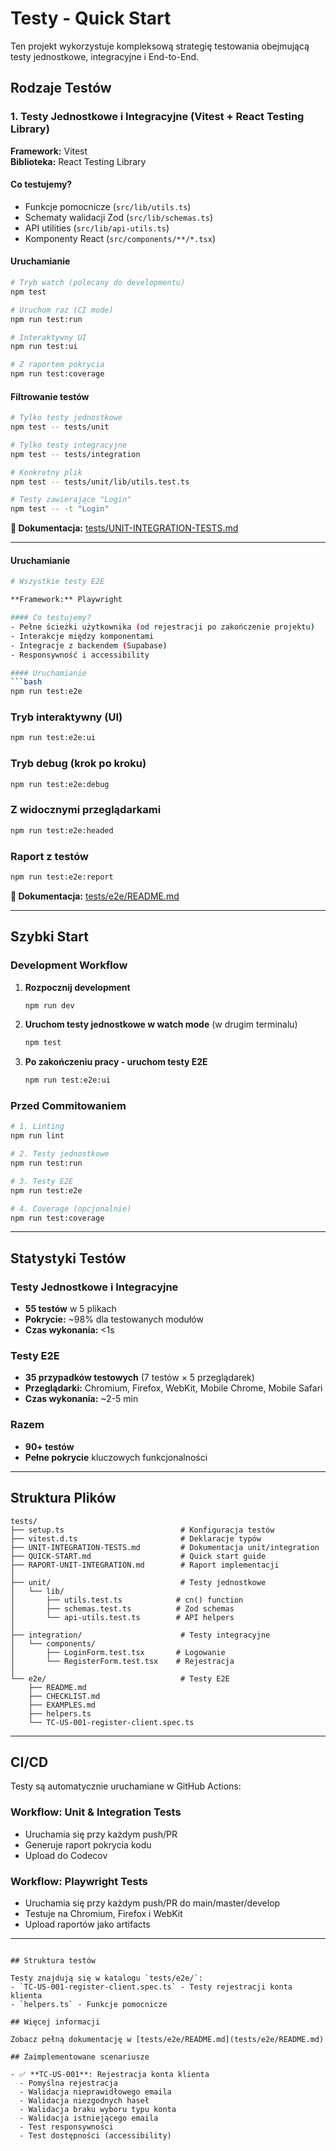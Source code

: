 # Testy - Quick Start

Ten projekt wykorzystuje kompleksową strategię testowania obejmującą testy jednostkowe, integracyjne i End-to-End.

## Rodzaje Testów

### 1. Testy Jednostkowe i Integracyjne (Vitest + React Testing Library)

**Framework:** Vitest  
**Biblioteka:** React Testing Library

#### Co testujemy?
- Funkcje pomocnicze (`src/lib/utils.ts`)
- Schematy walidacji Zod (`src/lib/schemas.ts`)
- API utilities (`src/lib/api-utils.ts`)
- Komponenty React (`src/components/**/*.tsx`)

#### Uruchamianie

```bash
# Tryb watch (polecany do developmentu)
npm test

# Uruchom raz (CI mode)
npm run test:run

# Interaktywny UI
npm run test:ui

# Z raportem pokrycia
npm run test:coverage
```

#### Filtrowanie testów

```bash
# Tylko testy jednostkowe
npm test -- tests/unit

# Tylko testy integracyjne
npm test -- tests/integration

# Konkretny plik
npm test -- tests/unit/lib/utils.test.ts

# Testy zawierające "Login"
npm test -- -t "Login"
```

**📄 Dokumentacja:** [tests/UNIT-INTEGRATION-TESTS.md](tests/UNIT-INTEGRATION-TESTS.md)

---

#### Uruchamianie

```bash
# Wszystkie testy E2E

**Framework:** Playwright

#### Co testujemy?
- Pełne ścieżki użytkownika (od rejestracji po zakończenie projektu)
- Interakcje między komponentami
- Integracje z backendem (Supabase)
- Responsywność i accessibility

#### Uruchamianie
```bash
npm run test:e2e
```

### Tryb interaktywny (UI)
```bash
npm run test:e2e:ui
```

### Tryb debug (krok po kroku)
```bash
npm run test:e2e:debug
```

### Z widocznymi przeglądarkami
```bash
npm run test:e2e:headed
```

### Raport z testów
```bash
npm run test:e2e:report
```

**📄 Dokumentacja:** [tests/e2e/README.md](tests/e2e/README.md)

---

## Szybki Start

### Development Workflow

1. **Rozpocznij development**
   ```bash
   npm run dev
   ```

2. **Uruchom testy jednostkowe w watch mode** (w drugim terminalu)
   ```bash
   npm test
   ```

3. **Po zakończeniu pracy - uruchom testy E2E**
   ```bash
   npm run test:e2e:ui
   ```

### Przed Commitowaniem

```bash
# 1. Linting
npm run lint

# 2. Testy jednostkowe
npm run test:run

# 3. Testy E2E
npm run test:e2e

# 4. Coverage (opcjonalnie)
npm run test:coverage
```

---

## Statystyki Testów

### Testy Jednostkowe i Integracyjne
- **55 testów** w 5 plikach
- **Pokrycie:** ~98% dla testowanych modułów
- **Czas wykonania:** <1s

### Testy E2E
- **35 przypadków testowych** (7 testów × 5 przeglądarek)
- **Przeglądarki:** Chromium, Firefox, WebKit, Mobile Chrome, Mobile Safari
- **Czas wykonania:** ~2-5 min

### Razem
- **90+ testów**
- **Pełne pokrycie** kluczowych funkcjonalności

---

## Struktura Plików

```
tests/
├── setup.ts                          # Konfiguracja testów
├── vitest.d.ts                       # Deklaracje typów
├── UNIT-INTEGRATION-TESTS.md         # Dokumentacja unit/integration
├── QUICK-START.md                    # Quick start guide
├── RAPORT-UNIT-INTEGRATION.md        # Raport implementacji
│
├── unit/                             # Testy jednostkowe
│   └── lib/
│       ├── utils.test.ts            # cn() function
│       ├── schemas.test.ts          # Zod schemas
│       └── api-utils.test.ts        # API helpers
│
├── integration/                      # Testy integracyjne
│   └── components/
│       ├── LoginForm.test.tsx       # Logowanie
│       └── RegisterForm.test.tsx    # Rejestracja
│
└── e2e/                              # Testy E2E
    ├── README.md
    ├── CHECKLIST.md
    ├── EXAMPLES.md
    ├── helpers.ts
    └── TC-US-001-register-client.spec.ts
```

---

## CI/CD

Testy są automatycznie uruchamiane w GitHub Actions:

### Workflow: Unit & Integration Tests
- Uruchamia się przy każdym push/PR
- Generuje raport pokrycia kodu
- Upload do Codecov

### Workflow: Playwright Tests
- Uruchamia się przy każdym push/PR do main/master/develop
- Testuje na Chromium, Firefox i WebKit
- Upload raportów jako artifacts

---
```

## Struktura testów

Testy znajdują się w katalogu `tests/e2e/`:
- `TC-US-001-register-client.spec.ts` - Testy rejestracji konta klienta
- `helpers.ts` - Funkcje pomocnicze

## Więcej informacji

Zobacz pełną dokumentację w [tests/e2e/README.md](tests/e2e/README.md)

## Zaimplementowane scenariusze

- ✅ **TC-US-001**: Rejestracja konta klienta
  - Pomyślna rejestracja
  - Walidacja nieprawidłowego emaila
  - Walidacja niezgodnych haseł
  - Walidacja braku wyboru typu konta
  - Walidacja istniejącego emaila
  - Test responsywności
  - Test dostępności (accessibility)
